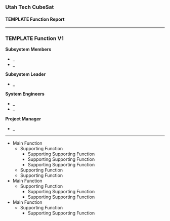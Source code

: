 ### Utah Tech CubeSat
#### TEMPLATE Function Report
---
### **TEMPLATE** **Function** **V1**
**Subsystem Members**
* _
* _

**Subsystem Leader**
* _

**System Engineers**
* _
* _

**Project Manager**
* _
---
* Main Function
	* Supporting Function
		* Supporting Supporting Function
		* Supporting Supporting Function
		* Supporting Supporting Function
	* Supporting Function
	* Supporting Function
* Main Function
	* Supporting Function
		* Supporting Supporting Function
		* Supporting Supporting Function
* Main Function
	* Supporting Function
		* Supporting Supporting Function